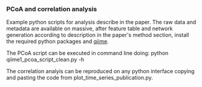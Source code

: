 ### PCoA and correlation analysis 

Example python scripts for analysis describe in the paper. The raw data and metadata are available on massive, after feature table and network generation according to description in the paper's method section, install the required python packages and [qiime](http://qiime.org/).

The PCoA script can be executed in command line doing:
    python qiime1_pcoa_script_clean.py -h

The correlation analyis can be reproduced on any python interface copying and pasting the code from plot_time_series_publication.py.
